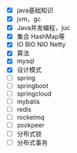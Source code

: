 
- [x] java基础知识
- [x] jvm，gc
- [x] Java并发编程，juc
- [x] 集合 HashMap等 
- [x] IO BIO NIO Netty
- [x] 算法
- [x] mysql
- [x] 设计模式
- [ ] spring
- [ ] springboot
- [ ] springcloud
- [ ] mybatis
- [ ] redis
- [ ] rocketmq
- [ ] zookpeer
- [ ] 分布式锁
- [ ] 分布式事务